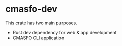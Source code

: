 
# cmasfo-dev

This crate has two main purposes.

* Rust dev dependency for web & app development
* CMASFO CLI application

